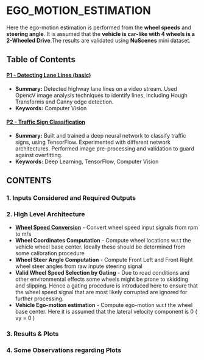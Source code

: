 # EGO_MOTION_ESTIMATION
Here the ego-motion estimation is performed from the **wheel speeds** and **steering angle**. It is assumed that the **vehicle is car-like with 4 wheels is a 2-Wheeled Drive**.The results are validated using **NuScenes** mini dataset.

## Table of Contents

#### [P1 - Detecting Lane Lines (basic)](project_1_lane_finding_basic)
 - **Summary:** Detected highway lane lines on a video stream. Used OpencV image analysis techniques to identify lines, including Hough Transforms and Canny edge detection.
 - **Keywords:** Computer Vision
 
#### [P2 - Traffic Sign Classification](project_2_traffic_sign_classifier)
 - **Summary:** Built and trained a deep neural network to classify traffic signs, using TensorFlow. Experimented with different network architectures. Performed image pre-processing and validation to guard against overfitting.
 - **Keywords:** Deep Learning, TensorFlow, Computer Vision


## CONTENTS

### 1. Inputs Considered and Required Outputs
### 2. High Level Architecture
   - <ins>**Wheel Speed Conversion**</ins> - Convert wheel speed input signals from rpm to m/s
   - **Wheel Coordinates Computation** - Compute wheel locations w.r.t the vehicle wheel base center. Ideally these should be determined from some calibration procedure
   - **Wheel Steer Angle Computation** - Compute Front Left and Front Right wheel steer angles from raw inpute steering signal
   - **Valid Wheel Speed Selection by Gating** - Due to road conditions and other environmental effects some wheels might be prone to skidding and slipping. Hence a gating procedure is introduced here to ensure that the wheel speed signal that are most likely corrupted are ignored for further processing. 
   - **Vehicle Ego-motion estimation** - Compute ego-motion w.r.t the wheel base center. Here it is assumed that the lateral velocity component is 0 ( vy = 0 )
### 3. Results & Plots
### 4. Some Observations regarding Plots
